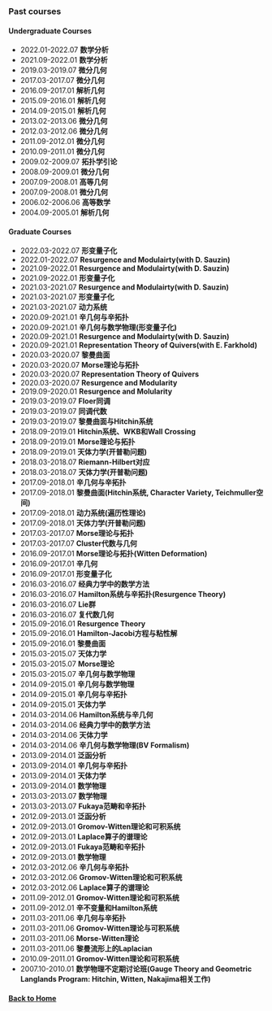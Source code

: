 ### Past courses

#### Undergraduate Courses
* 2022.01-2022.07 **数学分析**
* 2021.09-2022.01 **数学分析**
* 2019.03-2019.07 **微分几何**
* 2017.03-2017.07 **微分几何**
* 2016.09-2017.01 **解析几何**
* 2015.09-2016.01 **解析几何**
* 2014.09-2015.01 **解析几何**
* 2013.02-2013.06 **微分几何**
* 2012.03-2012.06 **微分几何**
* 2011.09-2012.01 **微分几何**
* 2010.09-2011.01 **微分几何**
* 2009.02-2009.07 **拓扑学引论**
* 2008.09-2009.01 **微分几何**
* 2007.09-2008.01 **高等几何**
* 2007.09-2008.01 **微分几何**
* 2006.02-2006.06 **高等数学**
* 2004.09-2005.01 **解析几何**

#### Graduate Courses
* 2022.03-2022.07 **形变量子化**
* 2022.01-2022.07 **Resurgence and Modulairty(with D. Sauzin)**
* 2021.09-2022.01 **Resurgence and Modulairty(with D. Sauzin)**
* 2021.09-2022.01 **形变量子化**
* 2021.03-2021.07 **Resurgence and Modulairty(with D. Sauzin)**
* 2021.03-2021.07 **形变量子化**
* 2021.03-2021.07 **动力系统**
* 2020.09-2021.01 **辛几何与辛拓扑**
* 2020.09-2021.01 **辛几何与数学物理(形变量子化)**
* 2020.09-2021.01 **Resurgence and Modulairty(with D. Sauzin)**
* 2020.09-2021.01 **Representation Theory of Quivers(with E. Farkhold)**
* 2020.03-2020.07 **黎曼曲面**
* 2020.03-2020.07 **Morse理论与拓扑**
* 2020.03-2020.07 **Representation Theory of Quivers**
* 2020.03-2020.07 **Resurgence and Modularity**
* 2019.09-2020.01 **Resurgence and Molularity**
* 2019.03-2019.07 **Floer同调**
* 2019.03-2019.07 **同调代数**
* 2019.03-2019.07 **黎曼曲面与Hitchin系统**
* 2018.09-2019.01 **Hitchin系统、WKB和Wall Crossing**
* 2018.09-2019.01 **Morse理论与拓扑**
* 2018.09-2019.01 **天体力学(开普勒问题)**
* 2018.03-2018.07 **Riemann-Hilbert对应**
* 2018.03-2018.07 **天体力学(开普勒问题)**
* 2017.09-2018.01 **辛几何与辛拓扑**
* 2017.09-2018.01 **黎曼曲面(Hitchin系统, Character Variety, Teichmuller空间)**
* 2017.09-2018.01 **动力系统(遍历性理论)**
* 2017.09-2018.01 **天体力学(开普勒问题)**
* 2017.03-2017.07 **Morse理论与拓扑**
* 2017.03-2017.07 **Cluster代数与几何**
* 2016.09-2017.01 **Morse理论与拓扑(Witten Deformation)**
* 2016.09-2017.01 **辛几何**
* 2016.09-2017.01 **形变量子化**
* 2016.03-2016.07 **经典力学中的数学方法**
* 2016.03-2016.07 **Hamilton系统与辛拓扑(Resurgence Theory)**
* 2016.03-2016.07 **Lie群**
* 2016.03-2016.07 **复代数几何**
* 2015.09-2016.01 **Resurgence Theory**
* 2015.09-2016.01 **Hamilton-Jacobi方程与粘性解**
* 2015.09-2016.01 **黎曼曲面**
* 2015.03-2015.07 **天体力学**
* 2015.03-2015.07 **Morse理论**
* 2015.03-2015.07 **辛几何与数学物理**
* 2014.09-2015.01 **辛几何与数学物理**
* 2014.09-2015.01 **辛几何与辛拓扑**
* 2014.09-2015.01 **天体力学**
* 2014.03-2014.06 **Hamilton系统与辛几何**
* 2014.03-2014.06 **经典力学中的数学方法**
* 2014.03-2014.06 **天体力学**
* 2014.03-2014.06 **辛几何与数学物理(BV Formalism)**
* 2013.09-2014.01 **泛函分析**
* 2013.09-2014.01 **辛几何与辛拓扑**
* 2013.09-2014.01 **天体力学**
* 2013.09-2014.01 **数学物理**
* 2013.03-2013.07 **数学物理**
* 2013.03-2013.07 **Fukaya范畴和辛拓扑**
* 2012.09-2013.01 **泛函分析**
* 2012.09-2013.01 **Gromov-Witten理论和可积系统**
* 2012.09-2013.01 **Laplace算子的谱理论**
* 2012.09-2013.01 **Fukaya范畴和辛拓扑**
* 2012.09-2013.01 **数学物理**
* 2012.03-2012.06 **辛几何与辛拓扑**
* 2012.03-2012.06 **Gromov-Witten理论和可积系统**
* 2012.03-2012.06 **Laplace算子的谱理论**
* 2011.09-2012.01 **Gromov-Witten理论和可积系统**
* 2011.09-2012.01 **辛不变量和Hamilton系统**
* 2011.03-2011.06 **辛几何与辛拓扑**
* 2011.03-2011.06 **Gromov-Witten理论与可积系统**
* 2011.03-2011.06 **Morse-Witten理论**
* 2011.03-2011.06 **黎曼流形上的Laplacian**
* 2010.09-2011.01 **Gromov-Witten理论和可积系统**
* 2007.10-2010.01 **数学物理不定期讨论班(Gauge Theory and Geometric Langlands Program: Hitchin, Witten, Nakajima相关工作)**

#### [Back to Home](https://shanzhong-sun.github.io/Shanzhong-SUN/)
